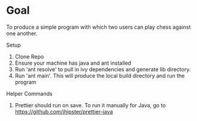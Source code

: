 # Goal

To produce a simple program with which two users can play chess against one another.

Setup

1. Clone Repo
2. Ensure your machine has java and ant installed
3. Run 'ant resolve' to pull in ivy dependencies and generate lib directory.
4. Run 'ant main'. This will produce the local build directory and run the program

Helper Commands

1. Prettier should run on save. To run it manually for Java, go to https://github.com/jhipster/prettier-java
